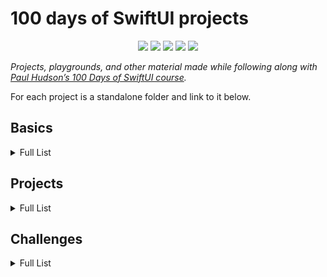# 100 days of SwiftUI projects

<p align="center">
    <img src="https://img.shields.io/badge/Apple Swift-version 5.1 (swiftlang--1100.0.270.13 clang--1100.0.33.7)-brightgreen.svg" />
    <img src="https://img.shields.io/badge/MacOS Catalina-10.15.2 Developer beta 1 (19C32e)-blue.svg" />
    <img src="https://img.shields.io/badge/Xcode-11.2.1 GM seed (11B53)-brightgreen.svg" />
    <img src="https://img.shields.io/badge/iOS-13.3 beta (17C5032d)-blue.svg" />
    <img src="https://img.shields.io/badge/iPadOS-13.3 beta (17C5032d)-blue.svg" />
</p>


_Projects, playgrounds, and other material made while following along with [Paul Hudson’s 100 Days of SwiftUI course](https://www.hackingwithswift.com/100/swiftui)._

For each project is a standalone folder and link to it below. 

## Basics

<details>
<summary>Full List</summary>

- **Days 1-15:** Introduction to Swift, covered during the [100 Days of Swift](https://github.com/ErikWaterham/100-days-of-Swift-SwiftUI-basics) challenge.
</details>

## Projects

<details>
<summary>Full List</summary>

- **Days 16-18, 24 - Project 01:** [We Split](./project-01/)
- **Days 20-22, 24- Project 02:** [Guess The Flag](./project-02/)
- **Days 23-24 - Project 03:** [Views And Modifiers](./project-03/)
- **Days 26-28 - Project 04:** [Better Rest](./project-04/)
- **Days 29-31 - Project 05:** [Word Scramble](./project-05/)
- **Day 32 - Project 06:** [Animations](./project-06/)
</details>

## Challenges

<details>
<summary>Full List</summary>

- **Day 19 - Challenge 01:** [Unit conversion](https://github.com/ErikWaterham/100-days-of-SwiftUI-challenges/challenge-01)
- **Day 25 - Challenge 02:** [Rock Paper Scissors](https://github.com/ErikWaterham/100-days-of-SwiftUI-challenges/challenge-02)
</details>
